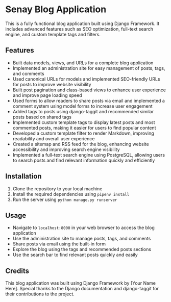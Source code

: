 # Senay Blog Application

This is a fully functional blog application built using Django Framework. It includes advanced features such as SEO optimization, full-text search engine, and custom template tags and filters.

## Features

- Built data models, views, and URLs for a complete blog application
- Implemented an administration site for easy management of posts, tags, and comments
- Used canonical URLs for models and implemented SEO-friendly URLs for posts to improve website visibility
- Built post pagination and class-based views to enhance user experience and improve page loading speed
- Used forms to allow readers to share posts via email and implemented a comment system using model forms to increase user engagement
- Added tags to posts using django-taggit and recommended similar posts based on shared tags
- Implemented custom template tags to display latest posts and most commented posts, making it easier for users to find popular content
- Developed a custom template filter to render Markdown, improving readability and overall user experience
- Created a sitemap and RSS feed for the blog, enhancing website accessibility and improving search engine visibility
- Implemented a full-text search engine using PostgreSQL, allowing users to search posts and find relevant information quickly and efficiently

## Installation

1. Clone the repository to your local machine
2. Install the required dependencies using `pipenv install`
3. Run the server using `python manage.py runserver`

## Usage

- Navigate to `localhost:8000` in your web browser to access the blog application
- Use the administration site to manage posts, tags, and comments
- Share posts via email using the built-in form
- Explore the blog using the tags and recommended posts sections
- Use the search bar to find relevant posts quickly and easily

## Credits

This blog application was built using Django Framework by [Your Name Here]. Special thanks to the Django documentation and django-taggit for their contributions to the project.